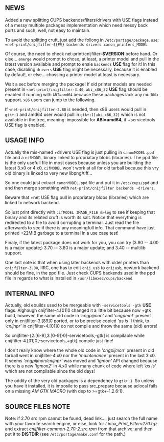 NEWS
----

Added a new splitting CUPS backends/filters/drivers with USE flags instead of
a messy multiple packages implementation which need messy back ports and such,
well, not easy to maintain.

To avoid the splitting cruft, just add the follong in `/etc/portage/package.use`:
`=net-print/cnijfilter-${PV} backends drivers canon_printers_MODEL`

Of course, the need to check net-print/cnijfilter-**$VERSION** before hand. Or else...
`emerge` would prompt to chose, at least, a printer model and pull in the latest
version available and prompt to enale `backends` **USE** flag for it! In this
case, disabling `drivers` **USE** flag might be necessary, because it is enabled
by defaut!, or else... chossing a printer model at least is necessary.

Wait a sec before merging the package! If old printer models are needed present in
`<net-print/cnijfilter-3.40`, `abi_x86_32` **USE** flag should be enabled if running with
`ABI=amd64` because these packages lack any multilib support. `x86` users can
jump to the following.

If `<net-print/cnijfilter-2.80` is needed, then x86 users would pull in `gtk+:1`
and amd64 user would pull in `gtk+:1[abi_x86_32]` which is not available in the
tree, meaning: impossible for **ABI=amd64**, if +servicetools USE flag is enabled.

USAGE INFO
----------

Actually the mis-named +drivers USE flag is just pulling in `canonMODEL.ppd` file
and a `cifMODEL` binary linked to propriatary blobs (libraries). The ppd file is
the only usefull file in most cases because unless you are building the latest 3.x0
or 4.x0, `cifMODEL` won`t work at all for old tarball because this vry old binary
is linked to very new libpng/tiff...

So one could just extract `canonMODEL.ppd` file and put it in `/etc/cups/ppd` and
and then merge something with `net-print/cnijfilter backends -drivers`.

Beware that +net USE flag pull in propriatary blobs (libraries) which are linked to
network backend.

So just print directly with `cifMODEL IMAGE_FILE &>log` to see if keeping that
binary and its related cruft is worth its salt. Notice that everything is redirected
to a file to avoid corrupting a terminal. Just read the file afterwards to see if there
is any meaningfull info. That command have just printed +22MiB garbage to a terminal in
a use case test!

Finaly, if the latest package does not work for you, you can try (3.90 -- 4.00 is a
major update;) 3.70 -- 3.80 is a major update; and 3.40 -- multilib support.

One last note is that when using later backends with older printers than `cnijfilter-3.00`,
IIRC, one has to edit `cnij_usb` to `cnijusb`, newtork backend should be fine, in the
ppd file. Just check CUPS backends used in the ppd file in regards to what is installed
in `/usr/libexec/cups/backend`.

INTERNAL INFO
-------------

Actually, old ebuilds used to be mergeable with `-servicetools -gtk` **USE** flags. Alghough
cnijfilter-4.[01]0 changed it a little bit because now +gtk build, however,
the same old code in *'cngpijmon'* and *'cngpmnt'* present only in cnijfilter-3.[89]0
ported, or to be precise copied *'as is'* I think, to *'cnijnpr'* in cnijfilter-4.[01]0
do not compile and throw the same (old) errors! 

So cnijfilter-{2.[6-9],3.[0-9]}0[-servicetools,-gtk] is compilable while
cnijfilter-4.[01]0[-servicetools,+gtk] compile just fine! 

I don't really know where the whole old code in *'cngpijmon'* present in old
tarball went in cnijfilter-4.x0 nor the *'maintenance'* present in the last 3.x0.
It seems *'cngpijmon/cnijnpr'* was moved and *'lgmon'* API changed because there is a
new *'lgmon2'* in 4.x0 while many chunk of code where left *'as is'* which are not
compilable since the old days!

The oddity of the very old packages is a dependency to `gtk+:1`. So unless you have
it installed, it is imposile to pass src_prepare because aclocal fails on a
missing *AM GTK MACRO* (with dep to >=gtk+-1.2.6:1).

SOURCE FILES NOTE
-----------------

Note: if 2.70 src rpm cannot be found, dead link..., just search the full name
with your favorite search engine, or else, look for *Linux_Print_Filterv270.tgz*
and extract *cnijfilter-common-2.70-2.src.rpm* from that archive; and then put it
to **DISTDIR** (see `/etc/portage/make.conf` for the path.)
